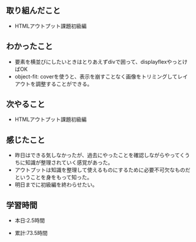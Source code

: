 ## 取り組んだこと
- HTMLアウトプット課題初級編

 
## わかったこと
- 要素を横並びにしたいときはとりあえずdivで囲って、displayflexやっとけばOK
- object-fit: coverを使うと、表示を崩すことなく画像をトリミングしてレイアウトを調整することができる。



## 次やること
- HTMLアウトプット課題初級編
 

## 感じたこと
- 昨日はできる気しなかったが、過去にやったことを確認しながらやってくうちに知識が整理されていく感覚があった。
- アウトプットは知識を整理して使えるものにするために必要不可欠なものだということを身をもって知った。
- 明日までに初級編を終わらせたい。

## 学習時間
- 本日:2.5時間

- 累計:73.5時間
